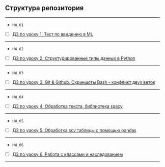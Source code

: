 ## Структура репозитория
<hr>

- `HW_01`
- [ ] [ДЗ по уроку 1. Тест по введению в ML](Homework_01)
<hr>

- `HW_02`
- [ ] [ДЗ по уроку 2. Структурированные типы данных в Python](Homework_02)
<hr>

- `HW_03`
- [ ] [ДЗ по уроку 3. Git & Github. Скриншоты Bash - конфликт двух веток](Homework_03)
<hr>

- `HW_04`
- [ ] [ДЗ по уроку 4. Обработка текста, библиотека spacy](Homework_04)
<hr>

- `HW_05`
- [ ] [ДЗ по уроку 5. Обработка scv таблицы с помощью pandas](Homework_05)
<hr>

- `HW_06`
- [ ] [ДЗ по уроку 6. Работа с классами и наследованием](Homework_06)
<hr>
